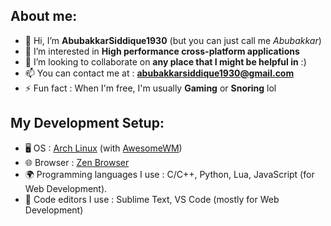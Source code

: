 ## About me:
- 👋 Hi, I’m **AbubakkarSiddique1930** (but you can just call me *Abubakkar*)
- 👀 I’m interested in **High performance cross-platform applications**
- 💞️ I’m looking to collaborate on **any place that I might be helpful in** :)
- 📫 You can contact me at : **abubakkarsiddique1930@gmail.com**
- ⚡ Fun fact : When I'm free, I'm usually **Gaming** or **Snoring** lol


## My Development Setup:
- 🖥️ OS : [Arch Linux](https://archlinux.org/) (with [AwesomeWM](https://awesomewm.org/))
- 🌐 Browser : [Zen Browser](https://zen-browser.app)
- 🌍 Programming languages I use : C/C++, Python, Lua, JavaScript (for Web Development).
- 📝 Code editors I use : Sublime Text, VS Code (mostly for Web Development)

<!---
AbubakkarSiddique1930/AbubakkarSiddique1930 is a ✨ special ✨ repository because its `README.md` (this file) appears on your GitHub profile.
You can click the Preview link to take a look at your changes.
--->
